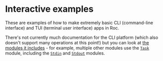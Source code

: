 # Interactive examples

These are examples of how to make extremely basic
CLI (command-line interface) and TUI (terminal user interface) apps in Roc.

There's not currently much documentation for the CLI platform (which also doesn't support many operations at this point!)
but you can look at [the modules it includes](cli-platform) - for example,
multiple other modules use the [`Task`](cli-platform/Task.roc) module, including the
[`Stdin`](cli-platform/Stdin.roc) and [`Stdout`](cli-platform/Stdout.roc) modules.
